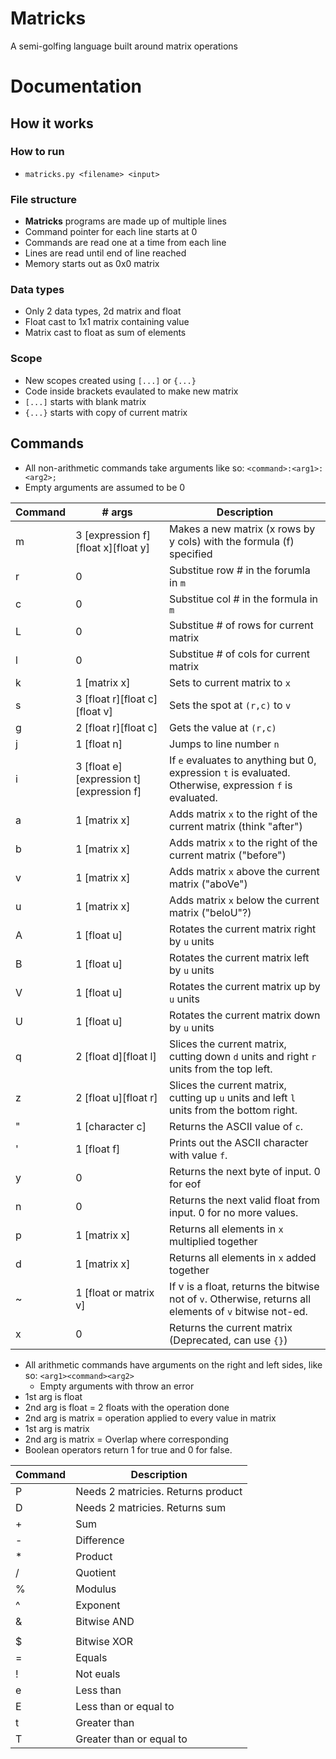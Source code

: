 # Matricks
A semi-golfing language built around matrix operations

# Documentation
## How it works
### How to run
 * `matricks.py <filename> <input>`

### File structure
* **Matricks** programs are made up of multiple lines
* Command pointer for each line starts at 0
* Commands are read one at a time from each line
* Lines are read until end of line reached
* Memory starts out as 0x0 matrix

### Data types
 * Only 2 data types, 2d matrix and float
 * Float cast to 1x1 matrix containing value
 * Matrix cast to float as sum of elements
### Scope
 * New scopes created using `[...]` or `{...}`
 * Code inside brackets evaulated to make new matrix
 * `[...]` starts with blank matrix
 * `{...}` starts with copy of current matrix
## Commands
 * All non-arithmetic commands take arguments like so: `<command>:<arg1>:<arg2>;`
  * Empty arguments are assumed to be 0

| Command  | # args | Description  |
|---|---|---|
| m  |  3 [expression f][float x][float y] | Makes a new matrix (x rows by y cols) with the formula (f) specified  |
| r  |  0 | Substitue row # in the forumla in `m` |
| c  |  0 | Substitue col # in the formula in `m`  |
| L  |  0 | Substitue # of rows for current matrix  |
| l  |  0 | Substitue # of cols for current matrix  |
| k  |  1 [matrix x] | Sets to current matrix to `x`  |
| s  |  3 [float r][float c][float v] |  Sets the spot at `(r,c)` to `v` |
| g  |  2 [float r][float c] |  Gets the value at `(r,c)` |
| j  |  1 [float n] | Jumps to line number `n`  |
| i  |  3 [float e][expression t][expression f] | If `e` evaluates to anything but 0, expression `t` is evaluated. Otherwise, expression `f` is evaluated.  |
| a  |  1 [matrix x] |  Adds matrix `x` to the right of the current matrix (think "after") |
| b  |  1 [matrix x] |  Adds matrix `x` to the right of the current matrix ("before")|
| v  |  1 [matrix x] |  Adds matrix `x` above the current matrix ("aboVe")|
| u  |  1 [matrix x] |  Adds matrix `x` below the current matrix ("beloU"?)|
| A  |  1 [float u] | Rotates the current matrix right by `u` units  |
| B  |  1 [float u] | Rotates the current matrix left by `u` units  |
| V  |  1 [float u] | Rotates the current matrix up by `u` units  |
| U  |  1 [float u] | Rotates the current matrix down by `u` units  |
| q  |  2 [float d][float l] |  Slices the current matrix, cutting down `d` units and right `r` units from the top left. |
| z  |  2 [float u][float r] |  Slices the current matrix, cutting up `u` units and left `l` units from the bottom right. |
| "  |  1 [character c] | Returns the ASCII value of `c`.  |
| '  |  1 [float f] | Prints out the ASCII character with value `f`.  |
| y  | 0 |  Returns the next byte of input. 0 for eof |
| n  | 0 | Returns the next valid float from input. 0 for no more values. |
| p  | 1 [matrix x] | Returns all elements in `x` multiplied together |
| d  | 1 [matrix x] | Returns all elements in `x` added together |
| ~  | 1 [float or matrix v] | If v is a float, returns the bitwise not of `v`. Otherwise, returns all elements of `v` bitwise not-ed. |
| x  | 0 | Returns the current matrix (Deprecated, can use `{}`) |

* All arithmetic commands have arguments on the right and left sides, like so: `<arg1><command><arg2>`
  * Empty arguments with throw an error
* 1st arg is float
 * 2nd arg is float = 2 floats with the operation done
 * 2nd arg is matrix = operation applied to every value in matrix
* 1st arg is matrix
 * 2nd arg is matrix = Overlap where corresponding
* Boolean operators return 1 for true and 0 for false.
  
|  Command |  Description |
|---|---|
| P  |  Needs 2 matricies. Returns product |
| D  |  Needs 2 matricies. Returns sum |
| +  |  Sum |
| -  |  Difference |
| *  |  Product |
| /  |  Quotient |
| %  |  Modulus |
| ^  |  Exponent |
| &  |  Bitwise AND |
| |  |  Bitwise OR |
| $  |  Bitwise XOR |
| =  |  Equals |
| !  |  Not euals |
| e  |  Less than |
| E  |  Less than or equal to |
| t  |  Greater than |
| T  |  Greater than or equal to |
